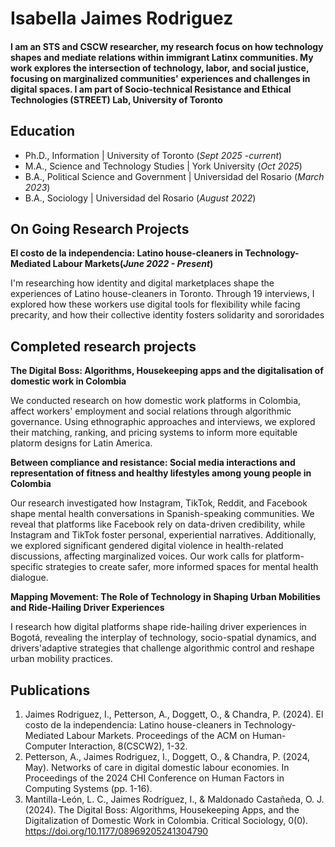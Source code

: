 # Isabella Jaimes Rodriguez

#### I am an STS and CSCW researcher, my research focus on how technology shapes and mediate relations within immigrant Latinx communities. My work explores the intersection of technology, labor, and social justice, focusing on marginalized communities' experiences and challenges in digital spaces. I am part of Socio-technical Resistance and Ethical Technologies (STREET) Lab, University of Toronto

## Education
- Ph.D., Information | University of Toronto (_Sept 2025 -current_)								       		
- M.A., Science and Technology Studies	| York University (_Oct 2025_)
- B.A., Political Science and Government | Universidad del Rosario (_March 2023_)	 			        		
- B.A., Sociology | Universidad del Rosario (_August 2022_)

## On Going Research Projects
**El costo de la independencia: Latino house-cleaners in Technology-Mediated Labour Markets(_June 2022 - Present_)**

I'm researching how identity and digital marketplaces shape the experiences of Latino house-cleaners in Toronto. Through 19 interviews, I explored how these workers use digital tools for flexibility while facing precarity, and how their collective identity fosters solidarity and sororidades

## Completed research projects

**The Digital Boss: Algorithms, Housekeeping apps and the digitalisation of domestic work in Colombia**

We conducted research on how domestic work platforms in Colombia, affect workers'
employment and social relations through algorithmic governance. Using ethnographic approaches and interviews, we explored their matching, ranking, and pricing systems to inform more equitable platorm designs for Latin America.


**Between compliance and resistance: Social media interactions and representation of fitness and healthy lifestyles among young people in Colombia**

Our research investigated how Instagram, TikTok, Reddit, and Facebook shape mental health conversations in Spanish-speaking communities. We reveal that platforms like Facebook rely on data-driven credibility, while Instagram and TikTok foster personal, experiential narratives. Additionally, we explored significant gendered digital violence in health-related discussions, affecting marginalized voices. Our work calls for platform-specific strategies to create safer, more informed spaces for mental health dialogue.

**Mapping Movement: The Role of Technology in Shaping Urban Mobilities and Ride-Hailing Driver Experiences**

I research how digital platforms shape ride-hailing driver experiences in Bogotá, revealing the interplay of technology, socio-spatial dynamics, and drivers'adaptive strategies that challenge algorithmic control and reshape urban mobility practices.



## Publications

1. Jaimes Rodriguez, I., Petterson, A., Doggett, O., & Chandra, P. (2024). El costo de la independencia: Latino house-cleaners in Technology-Mediated Labour Markets. Proceedings of the ACM on Human-Computer Interaction, 8(CSCW2), 1-32.
2. Petterson, A., Jaimes Rodriguez, I., Doggett, O., & Chandra, P. (2024, May). Networks of care in digital domestic labour economies. In Proceedings of the 2024 CHI Conference on Human Factors in Computing Systems (pp. 1-16).
3. Mantilla-León, L. C., Jaimes Rodríguez, I., & Maldonado Castañeda, O. J. (2024). The Digital Boss: Algorithms, Housekeeping Apps, and the Digitalization of Domestic Work in Colombia. Critical Sociology, 0(0). https://doi.org/10.1177/08969205241304790
